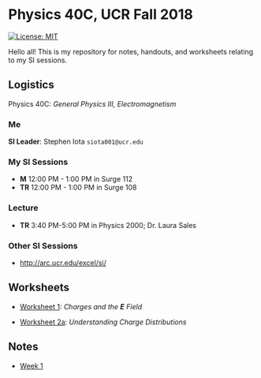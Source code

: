 # Physics 40C, UCR Fall 2018

[![License: MIT](https://img.shields.io/badge/License-MIT-yellow.svg)](https://opensource.org/licenses/MIT)

Hello all! This is my repository for notes, handouts, and worksheets relating to my SI sessions.


## Logistics

Physics 40C:
*General Physics III, Electromagnetism*

### Me
**SI Leader**:
Stephen Iota
` siota001@ucr.edu `


### My SI Sessions

- **M** 12:00 PM - 1:00 PM in Surge 112
- **TR** 12:00 PM - 1:00 PM in Surge 108


### Lecture

- **TR** 3:40 PM-5:00 PM in Physics 2000; Dr. Laura Sales


### Other SI Sessions

- http://arc.ucr.edu/excel/si/


## Worksheets

- [Worksheet 1](https://github.com/stepheniota/physics-40c-f18/blob/master/Worksheets/P40C_F18_Worksheet1.pdf): *Charges and the **E** Field*

- [Worksheet 2a](https://github.com/stepheniota/physics-40c-f18/blob/master/Worksheets/P40C_F18_Worksheet2a.pdf): *Understanding Charge Distributions*

## Notes

- [Week 1](https://github.com/stepheniota/physics-40c-f18/blob/master/Notes/Week1.pdf)
